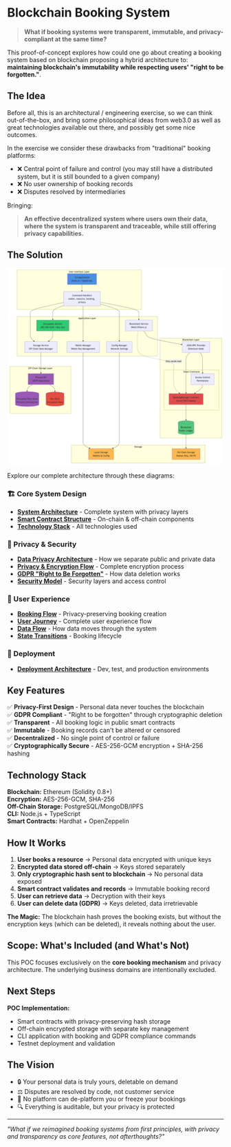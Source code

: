 # Blockchain Booking System

> **What if booking systems were transparent, immutable, and privacy-compliant at the same time?**

This proof-of-concept explores how could one go about creating a booking system based on blockchain proposing a hybrid architecture to: **maintaining blockchain's immutability while respecting users' "right to be forgotten."**.

## The Idea

Before all, this is an architectural / engineering exercise, so we can think out-of-the-box, and bring some philosophical ideas from web3.0 as well as great technologies available out there, and possibly get some nice outcomes.

In the exercise we consider these drawbacks from "traditional" booking platforms:

- ❌ Central point of failure and control (you may still have a distributed system, but it is still bounded to a given company)
- ❌ No user ownership of booking records
- ❌ Disputes resolved by intermediaries

Bringing:

> **An effective decentralized system where users own their data, where the system is transparent and traceable, while still offering privacy capabilities.**

## The Solution

<img src="./assets/system-architecture.png" />

Explore our complete architecture through these diagrams:

### 🏗️ Core System Design

- **[System Architecture](diagrams/01-system-architecture.md)** - Complete system with privacy layers
- **[Smart Contract Structure](diagrams/03-smart-contract-structure.md)** - On-chain & off-chain components
- **[Technology Stack](diagrams/08-technology-stack.md)** - All technologies used

### 🔐 Privacy & Security

- **[Data Privacy Architecture](diagrams/11-data-privacy-architecture.md)** - How we separate public and private data
- **[Privacy & Encryption Flow](diagrams/12-privacy-encryption-flow.md)** - Complete encryption process
- **[GDPR "Right to Be Forgotten"](diagrams/10-gdpr-right-to-be-forgotten.md)** - How data deletion works
- **[Security Model](diagrams/07-security-model.md)** - Security layers and access control

### 👤 User Experience

- **[Booking Flow](diagrams/02-booking-flow-sequence.md)** - Privacy-preserving booking creation
- **[User Journey](diagrams/04-user-journey.md)** - Complete user experience flow
- **[Data Flow](diagrams/05-data-flow.md)** - How data moves through the system
- **[State Transitions](diagrams/09-state-transitions.md)** - Booking lifecycle

### 🚀 Deployment

- **[Deployment Architecture](diagrams/06-deployment-architecture.md)** - Dev, test, and production environments

## Key Features

✅ **Privacy-First Design** - Personal data never touches the blockchain  
✅ **GDPR Compliant** - "Right to be forgotten" through cryptographic deletion  
✅ **Transparent** - All booking logic in public smart contracts  
✅ **Immutable** - Booking records can't be altered or censored  
✅ **Decentralized** - No single point of control or failure  
✅ **Cryptographically Secure** - AES-256-GCM encryption + SHA-256 hashing

## Technology Stack

**Blockchain:** Ethereum (Solidity 0.8+)  
**Encryption:** AES-256-GCM, SHA-256  
**Off-Chain Storage:** PostgreSQL/MongoDB/IPFS  
**CLI:** Node.js + TypeScript  
**Smart Contracts:** Hardhat + OpenZeppelin

## How It Works

1. **User books a resource** → Personal data encrypted with unique keys
2. **Encrypted data stored off-chain** → Keys stored separately
3. **Only cryptographic hash sent to blockchain** → No personal data exposed
4. **Smart contract validates and records** → Immutable booking record
5. **User can retrieve data** → Decryption with their keys
6. **User can delete data (GDPR)** → Keys deleted, data irretrievable

**The Magic:** The blockchain hash proves the booking exists, but without the encryption keys (which can be deleted), it reveals nothing about the user.

## Scope: What's Included (and What's Not)

This POC focuses exclusively on the **core booking mechanism** and privacy architecture. The underlying business domains are intentionally excluded.

## Next Steps

**POC Implementation:**

- Smart contracts with privacy-preserving hash storage
- Off-chain encrypted storage with separate key management
- CLI application with booking and GDPR compliance commands
- Testnet deployment and validation

## The Vision

- 🔒 Your personal data is truly yours, deletable on demand
- ⚖️ Disputes are resolved by code, not customer service
- 🚫 No platform can de-platform you or freeze your bookings
- 🔍 Everything is auditable, but your privacy is protected

---

_"What if we reimagined booking systems from first principles, with privacy and transparency as core features, not afterthoughts?"_
